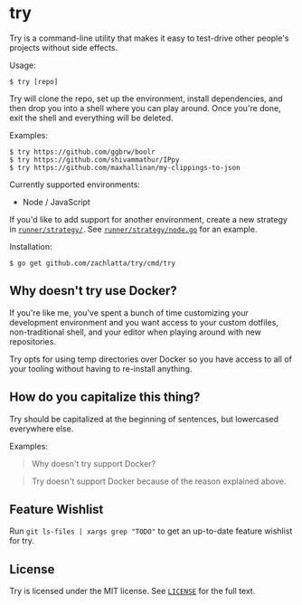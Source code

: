 # try

Try is a command-line utility that makes it easy to test-drive other people's projects without side effects.

Usage:

    $ try [repo]
    
Try will clone the repo, set up the environment, install dependencies, and then drop you into a shell where you can play around. Once you're done, exit the shell and everything will be deleted.

Examples:

    $ try https://github.com/ggbrw/boolr
    $ try https://github.com/shivammathur/IPpy
    $ try https://github.com/maxhallinan/my-clippings-to-json
    
Currently supported environments:

- Node / JavaScript

If you'd like to add support for another environment, create a new strategy in [`runner/strategy/`](runner/strategy/). See [`runner/strategy/node.go`](runner/strategy/node.go) for an example.

Installation:

    $ go get github.com/zachlatta/try/cmd/try

## Why doesn't try use Docker?

If you're like me, you've spent a bunch of time customizing your development environment and you want access to your custom dotfiles, non-traditional shell, and your editor when playing around with new repositories.

Try opts for using temp directories over Docker so you have access to all of your tooling without having to re-install anything.

## How do you capitalize this thing?

Try should be capitalized at the beginning of sentences, but lowercased everywhere else.

Examples:

> Why doesn't try support Docker?

> Try doesn't support Docker because of the reason explained above.

## Feature Wishlist

Run `git ls-files | xargs grep "TODO"` to get an up-to-date feature wishlist for try.

## License

Try is licensed under the MIT license. See [`LICENSE`](LICENSE) for the full text.
